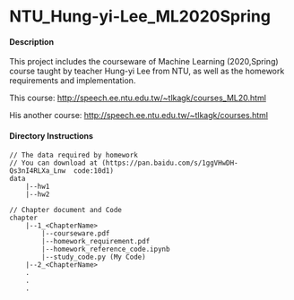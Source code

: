 # NTU_Hung-yi-Lee_ML2020Spring

#### Description
This project includes the courseware of Machine Learning (2020,Spring) course taught by teacher Hung-yi Lee from NTU, as well as the homework requirements and implementation.

This course:
http://speech.ee.ntu.edu.tw/~tlkagk/courses_ML20.html

His another course:
http://speech.ee.ntu.edu.tw/~tlkagk/courses.html


#### Directory Instructions
```
// The data required by homework
// You can download at (https://pan.baidu.com/s/1ggVHwDH-Qs3nI4RLXa_Lnw  code:10d1)
data  
    |--hw1  
    |--hw2

// Chapter document and Code
chapter  
    |--1_<ChapterName>
        |--courseware.pdf
        |--homework_requirement.pdf  
        |--homework_reference_code.ipynb  
        |--study_code.py (My Code)  
    |--2_<ChapterName>
    .
    .
    .
```